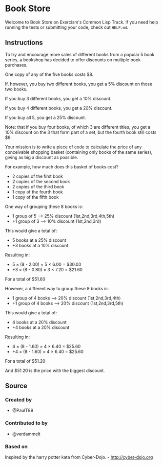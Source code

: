 # Book Store

Welcome to Book Store on Exercism's Common Lisp Track.
If you need help running the tests or submitting your code, check out `HELP.md`.

## Instructions

To try and encourage more sales of different books from a popular 5 book
series, a bookshop has decided to offer discounts on multiple book purchases.

One copy of any of the five books costs $8.

If, however, you buy two different books, you get a 5%
discount on those two books.

If you buy 3 different books, you get a 10% discount.

If you buy 4 different books, you get a 20% discount.

If you buy all 5, you get a 25% discount.

Note: that if you buy four books, of which 3 are
different titles, you get a 10% discount on the 3 that
form part of a set, but the fourth book still costs $8.

Your mission is to write a piece of code to calculate the
price of any conceivable shopping basket (containing only
books of the same series), giving as big a discount as
possible.

For example, how much does this basket of books cost?

- 2 copies of the first book
- 2 copies of the second book
- 2 copies of the third book
- 1 copy of the fourth book
- 1 copy of the fifth book

One way of grouping these 8 books is:

- 1 group of 5 --> 25% discount (1st,2nd,3rd,4th,5th)
- +1 group of 3 --> 10% discount (1st,2nd,3rd)

This would give a total of:

- 5 books at a 25% discount
- +3 books at a 10% discount

Resulting in:

- 5 × (8 - 2.00) = 5 × 6.00 = $30.00
- +3 × (8 - 0.80) = 3 × 7.20 = $21.60

For a total of $51.60

However, a different way to group these 8 books is:

- 1 group of 4 books --> 20% discount  (1st,2nd,3rd,4th)
- +1 group of 4 books --> 20% discount  (1st,2nd,3rd,5th)

This would give a total of:

- 4 books at a 20% discount
- +4 books at a 20% discount

Resulting in:

- 4 × (8 - 1.60) = 4 × 6.40 = $25.60
- +4 × (8 - 1.60) = 4 × 6.40 = $25.60

For a total of $51.20

And $51.20 is the price with the biggest discount.

## Source

### Created by

- @PaulT89

### Contributed to by

- @verdammelt

### Based on

Inspired by the harry potter kata from Cyber-Dojo. - http://cyber-dojo.org